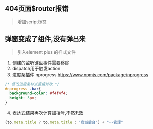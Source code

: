 

## 404页面$router报错
> 增加script标签

## 弹窗变成了组件,没有弹出来
> 引入element plus 的样式文件

1. 创建的监听键盘事件需要移除
2. dispatch用于触发action
3. 进度条插件 nprogress
    https://www.npmjs.com/package/nprogress

``` css
/* 修改进度条样式直接修改 */
#nprogress .bar{
  background-color: #f4f4f4;
  height: 3px;
}
```
4. 表达式结果再次计算加括号,不然无效
```javascript
(to.meta.title ? to.meta.title : "商城后台") + "--管理"
```